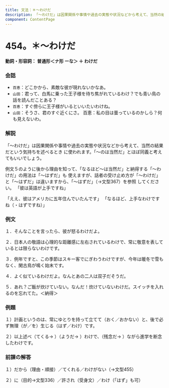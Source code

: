 ```yaml
---
title: 文法：＊～わけだ
description: 「～わけだ」は因果関係や事情や過去の実態や状況などから考えて、当然の結果だという気持ちを述べるとき に使われます。「～のは当然だ」とほぼ同義と考えてもいいでしょう。
component: ContentPage
---
```



# 454。＊～わけだ
#### 動詞・形容詞： 普通形＜ナ形 ーな＞ ＋ わけだ
### 会話
- `百恵`：どこかから、素敵な彼が現れないかなあ。
- `山田`：君って、白馬に乗った王子様を待ち焦がれているわけ？でも青い鳥の話を読んだことある？
- `百恵`：すぐ傍らに王子様がいるといいたいわけね。
- `山田`：そうさ、君のすぐ近くにさ。 百恵：私の目は曇っているのかしら？何も見えないわ。
### 解説
「～わけだ」は因果関係や事情や過去の実態や状況などから考えて、当然の結果だという気持ちを述べるとき に使われます。「～のは当然だ」とほぼ同義と考えてもいいでしょう。

例文５のように後から理由を知って、「なるほど～は当然だ」と納得する「～わけだ」の用法は「～はずだ」も 使えますが、話者の受け止め方が「～わけだ」と「～はずだ」は違いますから、「～はずだ」（→文型367）を参照 してください。
「彼は英語が上手ですね」

「ええ、彼はアメリカに五年住んでいたんです」 「なるほど、上手なわけですね（・はずですね）」
### 例文
１．そんなことを言ったら、彼が怒るわけだよ。

２．日本人の敬語は心理的な距離感に左右されているわけで、常に敬意を表しているとは限らないわけです。

３．例年ですと、この季節はスキー客でにぎわうわけですが、今年は暖冬で雪もなく、閑古鳥が鳴く始末です。

４．よく似ているわけだよ。なんとあの二人は双子だそうだ。

５．あれ？ご飯が炊けていない。なんだ！炊けていないわけだ。スイッチを入れるのを忘れてた。＜納得＞
### 例題
１）計画というのは、常にゆとりを持って立てて（おく／おかない）と、後で必ず無理（が／を）生じる（はず／わけ）です。

２）以上述べ（てくる→ ）（ようだ→ ）わけで、（残念だ→ ）ながら進学を断念したわけです。
### 前課の解答
１）だから（理由・順接）／てくれる／わけがない（→文型455）

２）に（目的→文型336）／許され（受身文）／わけ（「はず」も可）
